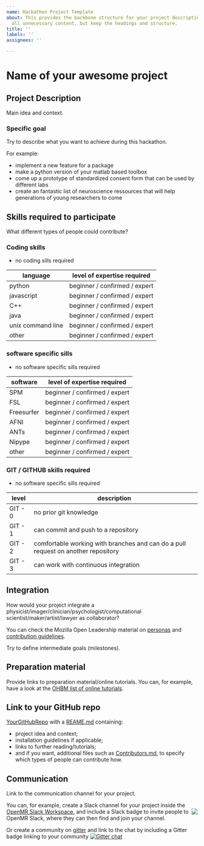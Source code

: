```yaml
---
name: Hackathon Project Template
about: This provides the backbone structure for your project description. Please delete
  all unnecessary content, but keep the headings and structure.
title: ''
labels: ''
assignees: ''

---
```


# Name of your awesome project

## Project Description
Main idea and context.

### Specific goal
Try to describe what you want to achieve during this hackathon.

For example:
- implement a new feature for a package
- make a python version of your matlab based toolbox
- come up a prototype of standardized consent form that can be used by different labs
- create an fantastic list of neuroscience ressources that will help generations of young researchers to come

## Skills required to participate
What different types of people could contribute?

### Coding skills

- no coding sills required

| language          | level of expertise required   |
|-------------------|-------------------------------|
| python            | beginner / confirmed / expert |
| javascript        | beginner / confirmed / expert |
| C++               | beginner / confirmed / expert |
| java              | beginner / confirmed / expert |
| unix command line | beginner / confirmed / expert |
| other             | beginner / confirmed / expert |

### software specific sills

- no software specific sills required

| software   | level of expertise required   |
|------------|-------------------------------|
| SPM        | beginner / confirmed / expert |
| FSL        | beginner / confirmed / expert |
| Freesurfer | beginner / confirmed / expert |
| AFNI       | beginner / confirmed / expert |
| ANTs       | beginner / confirmed / expert |
| Nipype     | beginner / confirmed / expert |
| other      | beginner / confirmed / expert |

### GIT / GITHUB skills required

- no software specific sills required

| level   | description                                                                       |
|---------|-----------------------------------------------------------------------------------|
| GIT - 0 | no prior git knowledge                                                            |
| GIT - 1 | can commit and push to a repository                                               |
| GIT - 2 | comfortable working with branches and can do a pull request on another repository |
| GIT - 3 | can work with continuous integration                                              |

## Integration
How would your project integrate a physicist/imager/clinician/psychologist/computational scientist/maker/artist/lawyer as collaborator?

You can check the Mozilla Open Leadership material on [personas](https://mozilla.github.io/open-leadership-training-series/articles/building-communities-of-contributors/bring-on-contributors-using-personas-and-pathways/) and [contribution guidelines](https://mozilla.github.io/open-leadership-training-series/articles/building-communities-of-contributors/write-contributor-guidelines/).  

Try to define intermediate goals (milestones).  

## Preparation material
Provide links to preparation material/online tutorials. You can, for example, have a look at the [OHBM  list of online tutorials](https://github.com/ohbm/hackathon2019/blob/master/Tutorial_Resources.md).

## Link to your GitHub repo
[YourGitHubRepo](https://github.com/yourUserName/yourRepo) with a [REAME.md](https://mozilla.github.io/open-leadership-training-series/articles/opening-your-project/write-a-great-project-readme/) containing:
* project idea and context;
* installation guidelines if applicable;  
* links to further reading/tutorials;   
* and if you want, additional files such as [Contributors.md](https://mozilla.github.io/open-leadership-training-series/articles/building-communities-of-contributors/write-contributor-guidelines/), to specify which types of people can contribute how.

## Communication
Link to the communication channel for your project.

You can, for example, create a Slack channel for your project inside the [OpenMR Slack Workspace](https://join.slack.com/t/openmrworkspace/shared_invite/enQtNTI5MDU1NzE1MjQ4LThmMzA0M2Q3MjI3YzUxZmI1MDY3MDUyZWI3MjQwN2NhYjZlMDNmMDE5NTNiYTRkMzJmYzhiZGJiMDZiMzBkNzU), and include a Slack badge <a href="https://join.slack.com/t/openmrworkspace/shared_invite/enQtNTI5MDU1NzE1MjQ4LThmMzA0M2Q3MjI3YzUxZmI1MDY3MDUyZWI3MjQwN2NhYjZlMDNmMDE5NTNiYTRkMzJmYzhiZGJiMDZiMzBkNzU"><img style="float: right;" src="https://img.shields.io/badge/chat-on%20slack-red"></a> to invite people to OpenMR Slack, where they can then find and join your channel.

Or create a community on [gitter](https://gitter.im/) and link to the chat by including a Gitter badge linking to your community
[![Gitter chat](https://badges.gitter.im/gitterHQ/gitter.png)](https://gitter.im/yourRoom/Lobby#)
